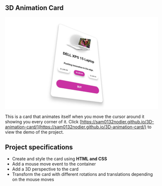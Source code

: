 ## 3D Animation Card

[![Screenshot](./img/screenshot.JPG)](https://sam0132nodier.github.io/3D-animation-card/)

This is a card that animates itself when you move the cursor around it showing you every corner of it.
Click [https://sam0132nodier.github.io/3D-animation-card/](https://sam0132nodier.github.io/3D-animation-card/) to view the demo of the project.
## Project specifications

- Create and style the card using __HTML and CSS__
- Add a mouse move event to the container
- Add a 3D perspective to the card
- Transform the card with different rotations and translations depending on the mouse moves